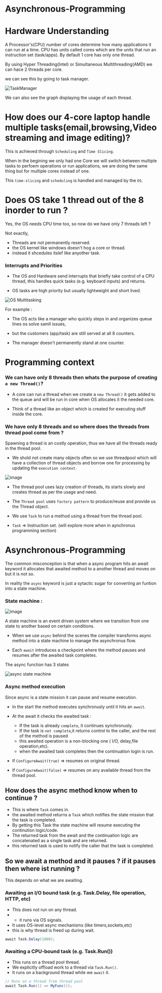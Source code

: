 # Asynchronous-Programming

# Hardware Understanding

A Processor's(CPU) number of cores determine how many applications it can run at a time.
CPU has units called cores which are the units that run an instruction set (task/apps).
By default 1 core has only one thread.

By using  Hyper Threading(Intel) or Simultaneous Multithreading(AMD)
we can hace 2 threads per core.

we can see this by going to task manager.

![TaskManager](https://github.com/user-attachments/assets/2bb2474e-0b50-47f2-bf12-61d24ee4b62a)

We can also see the graph displaying the usage of each thread.

# How does our  4-core laptop handle multiple tasks(email,browsing,Video streaming and image editing)?

This is achieved through `Scheduling` and `Time Slicing`.

When in the begining we only had one Core we will switch between multiple tasks to perfoem
operations or run applications, we are doing the same thing but for multiple cores instead of one.

This `time-slicing` and `scheduling` is handled and managed by the `OS`.

# Does OS take 1 thread out of the 8 inorder to run ?

Yes, the OS needs CPU time too, so now do we have only 7 threads left ?

Not exactly,

- Threads are not permanently reserved.
- the OS kernel like windows doesn't hog a core or thread.
- instead it shcedules itslef like anyother task.

### Interrupts and Priorities

- The OS and Hardware send interrupts that briefly take control of a CPU thread,
this handles quick tasks (e.g. keyboard inputs) and returns.

- OS tasks are high priority but usually lightweight and short lived.

![OS Multitasking](https://github.com/user-attachments/assets/d475e43c-040e-4d16-8631-518e01162b01)

For example :

- The OS acts like a manager who quickly steps in and organizes queue lines os 
solve samll issues,

- but the customers (app/task) are still served at all 8 counters.

- The manager doesn't permanently stand at one counter.

# Programming context

### We can have only 8 threads then whats the purpose of creating `a new Thread()`?

- A core can run a thread when we create a `new Thread()` it gets added to the queue and will be
run in core when OS allocates it the needed core.

- Think of a thread like an object which is created for executing stuff inside the core.

### We have only 8 threads and so where does the threads from thread pool come from ?

Spawning a thread is an costly operation, thus we have all the threads ready in the 
thread pool.

- We shold not create many objects often so we use threadpool which will have a collection of thread objects and borrow one for 
processing by updating the `execution context`.

![image](https://github.com/user-attachments/assets/c5dc0b37-32a1-4b2e-9ac3-0b1fab6eef0a)

- The thread pool uses lazy creation of threads, its starts slowly and creates thread as per the usage
and need.

- The `Thread pool` uses `factory pattern` to produce/reuse and provide us the Thread object.

- We use `Task` to run a method using a thread from the thread pool.

- `Task` => Instruction set. (will explore more when in aynchronus programming section)


# Asynchronous-Programming

The common misconception is that when a async program hits an await keyword
it allocates that awaited method to a another thread and moves on but it is not so.

In reality the `async` keyword is just a sytactic sugar for converting an funtion
into a state machine.

### State machine :

![image](https://github.com/user-attachments/assets/347f3ded-5c00-4146-81d6-7ebdae54ce17)

A state machine is an event driven system where we transition from one state to another based on certain conditions.

- When we use `async` behind the scenes the compiler transforms async method into a state machine to manage the asynchronus flow.

- Each `await` introduces a checkpoint where the method pauses and resumes after the awaited task completes.

The async function has 3 states 

![async state machine](https://github.com/user-attachments/assets/7d9c1692-ac29-476d-9348-f09395ac9f07)

### Async method execution

Since async is a state mission it can pause and resume execution.

- In the start the method executes synchronusly until it hits an `await`.
- At the await it checks the awaited task :

    - If the task is already `complete`, it continues synchronusly.
    - If the task is `not complete`,it returns control to the caller, and the rest of the method is paused
    - this awaited operation is a non-blocking one ( I/O, delay,file operation,etc).
    - when the awaited task completes then the continuation login is run.
- If `ConfigureAwait(true)` => resumes on original thread.
- If `ConfigureAwait(false)` => resumes on any available thread from the thread pool.

## How does the async method know when to continue ?

- This is where `Task` comes in.
- the awaited method returns a `Task` which notifies the state mission that the task is completed.
- By getting this Task the state machine will resume executing the continution logic/code.
- The returned task from the await and the continuation logic are concatenated as a single task and are returned.
- this returned task is used to notify the caller that the task is completed.

## So we await a method and it pauses ? if it pauses then where ist running ?

This depends on what we are awaiting.

### Awaiting an I/O bound task (e.g. Task.Delay, file operation, HTTP, etc)

- This does not run on any thread.
- - it runs via OS signals.
- It uses OS-level async mechanisms (like timers,sockets,etc)
- this is why thread is freed up during wait.

```csharp
await Task.Delay(1000);
```


### Awaiting a CPU-bound task (e.g. Task.Run())

- This runs on a thread pool thread.
- We explicitly offload work to a thread via `Task.Run()`.
- It runs on a background thread while we `await` it.

```csharp
// Runs on a thread from thread pool
await Task.Run(() => MyFunc());
```
